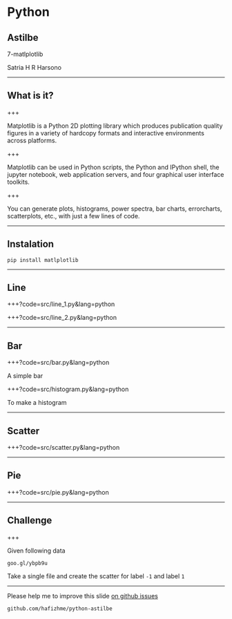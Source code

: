 # Python

## Astilbe

7-matlplotlib

Satria H R Harsono

---

## What is it?

+++

Matplotlib is a Python 2D plotting library which produces publication quality figures in a variety of hardcopy formats and interactive environments across platforms.

+++

Matplotlib can be used in Python scripts, the Python and IPython shell, the jupyter notebook, web application servers, and four graphical user interface toolkits.

+++

You can generate plots, histograms, power spectra, bar charts, errorcharts, scatterplots, etc., with just a few lines of code. 

---

## Instalation

`pip install matlplotlib`

---

## Line

+++?code=src/line_1.py&lang=python

+++?code=src/line_2.py&lang=python

---

## Bar

+++?code=src/bar.py&lang=python

A simple bar

+++?code=src/histogram.py&lang=python

To make a histogram

---

## Scatter

+++?code=src/scatter.py&lang=python

---

## Pie

+++?code=src/pie.py&lang=python

---

## Challenge

+++

Given following data

`goo.gl/ybpb9u`

Take a single file and create the scatter for label `-1` and label `1`

---

Please help me to improve this slide [on github issues](https://github.com/hafizhme/python-astilbe/issues)

`github.com/hafizhme/python-astilbe`
